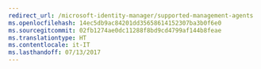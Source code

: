 ```yaml
---
redirect_url: /microsoft-identity-manager/supported-management-agents
ms.openlocfilehash: 14ec5db9ac84201dd35658614152307ba3b0f6e0
ms.sourcegitcommit: 02fb1274ae0dc11288f8bd9cd4799af144b8feae
ms.translationtype: HT
ms.contentlocale: it-IT
ms.lasthandoff: 07/13/2017
---
```

